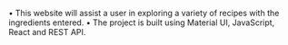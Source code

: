 • This website will assist a user in exploring a variety of recipes with the ingredients entered. 
• The project is built using Material UI, JavaScript, React and REST API.
